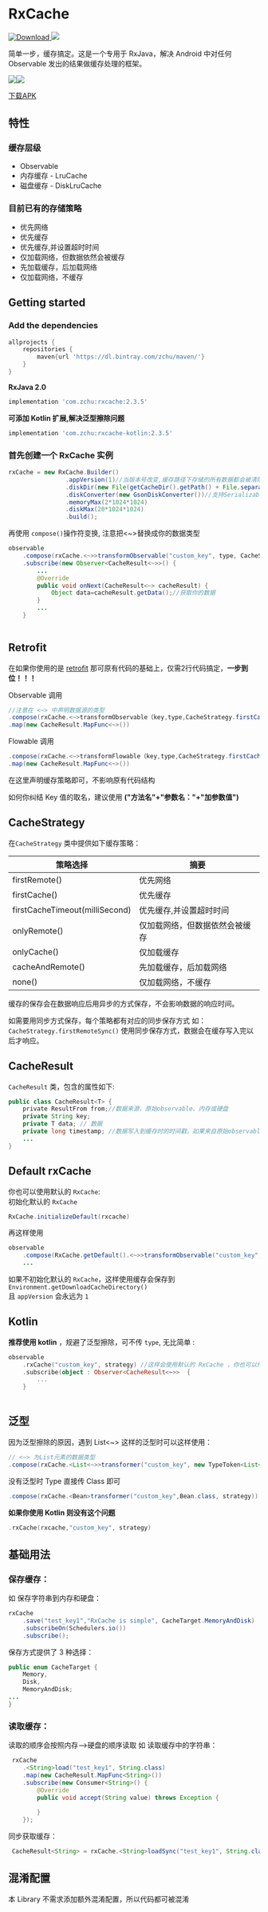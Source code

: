 # RxCache

[ ![Download](https://api.bintray.com/packages/zchu/maven/rxcache/images/download.svg) ](https://bintray.com/zchu/maven/rxcache/_latestVersion)<a href="http://www.methodscount.com/?lib=com.zchu%3Arxcache%3A1.2.6"><img src="https://img.shields.io/badge/Size-42 KB-e91e63.svg"/></a>




简单一步，缓存搞定。这是一个专用于 RxJava，解决 Android 中对任何 Observable 发出的结果做缓存处理的框架。

<img src="/screenshots/s0.gif"  /><img src="/screenshots/s1.gif"  />

[下载APK](https://raw.githubusercontent.com/z-chu/RxCache/master/sample-debug.apk)

## 特性
### 缓存层级

* Observable
* 内存缓存 - LruCache
* 磁盘缓存 - DiskLruCache


### 目前已有的存储策略 

* 优先网络
* 优先缓存
* 优先缓存,并设置超时时间
* 仅加载网络，但数据依然会被缓存
* 先加载缓存，后加载网络
* 仅加载网络，不缓存



## Getting started
### Add the dependencies
```groovy
allprojects {
    repositories {     
        maven{url 'https://dl.bintray.com/zchu/maven/'} 
    }
}
```
**RxJava 2.0**
```groovy
implementation 'com.zchu:rxcache:2.3.5'
```
**可添加 Kotlin 扩展,解决泛型擦除问题**
```groovy
implementation 'com.zchu:rxcache-kotlin:2.3.5'
```

### 首先创建一个 RxCache 实例



```java
rxCache = new RxCache.Builder()
                .appVersion(1)//当版本号改变,缓存路径下存储的所有数据都会被清除掉
                .diskDir(new File(getCacheDir().getPath() + File.separator + "data-cache"))
                .diskConverter(new GsonDiskConverter())//支持Serializable、Json(GsonDiskConverter)
                .memoryMax(2*1024*1024)
                .diskMax(20*1024*1024)
                .build();
```
再使用 `compose()`操作符变换, 注意把<~>替换成你的数据类型
```java
observable
	.compose(rxCache.<~>>transformObservable("custom_key", type, CacheStrategy.firstCache()))
	.subscribe(new Observer<CacheResult<~>>() {
		...
		@Override
		public void onNext(CacheResult<~> cacheResult) {
			Object data=cacheResult.getData();//获取你的数据
		}
		...
	}
	
```
## Retrofit

在如果你使用的是 [retrofit](https://github.com/square/retrofit) 那可原有代码的基础上，仅需2行代码搞定，**一步到位！！！**

Observable 调用
```java
//注意在 <~> 中声明数据源的类型
.compose(rxCache.<~>transformObservable（key,type,CacheStrategy.firstCache()))
.map(new CacheResult.MapFunc<~>())
```
Flowable 调用
```java
.compose(rxCache.<~>transformFlowable（key,type,CacheStrategy.firstCache()))
.map(new CacheResult.MapFunc<~>())
```
在这里声明缓存策略即可，不影响原有代码结构

如何你纠结 Key 值的取名，建议使用 **("方法名"+"参数名："+"加参数值")**


## CacheStrategy
在`CacheStrategy` 类中提供如下缓存策略：

 策略选择                   | 摘要      
 ------------------------- | ------- 
 firstRemote()             | 优先网络
 firstCache() |优先缓存
 firstCacheTimeout(milliSecond) |优先缓存,并设置超时时间
 onlyRemote() | 仅加载网络，但数据依然会被缓存
 onlyCache()           | 仅加载缓存 
 cacheAndRemote()              | 先加载缓存，后加载网络   
 none()              | 仅加载网络，不缓存

缓存的保存会在数据响应后用异步的方式保存，不会影响数据的响应时间。

如需要用同步方式保存，每个策略都有对应的同步保存方式
如： `CacheStrategy.firstRemoteSync()`
使用同步保存方式，数据会在缓存写入完以后才响应。


## CacheResult
`CacheResult` 类，包含的属性如下:

```java
public class CacheResult<T> {
    private ResultFrom from;//数据来源，原始observable、内存或硬盘
    private String key;
    private T data; // 数据
    private long timestamp; //数据写入到缓存时的时间戳，如果来自原始observable则为0
	...
}
```


## Default rxCache
你也可以使用默认的 `RxCache`:
<br/>
初始化默认的 `RxCache`
```java
RxCache.initializeDefault(rxcache)
```
再这样使用
```java
observable
	.compose(RxCache.getDefault().<~>>transformObservable("custom_key", type, strategy))
	...
```
如果不初始化默认的 `RxCache`，这样使用缓存会保存到 `Environment.getDownloadCacheDirectory()` <br/> 且 `appVersion` 会永远为 `1`


## Kotlin
**推荐使用 kotlin** ，规避了泛型擦除，可不传 `type`, 无比简单 :

```kotlin
observable
	.rxCache("custom_key", strategy) //这样会使用默认的 RxCache ，你也可以传入任意 rxcache 使用
	.subscribe(object : Observer<CacheResult<~>>  {
		...
	}
	
```






## 泛型
因为泛型擦除的原因，遇到 List<~> 这样的泛型时可以这样使用：

```java
// <~> 为List元素的数据类型
.compose(rxCache.<List<~>>transformer("custom_key", new TypeToken<List<~>>() {}.getType(), strategy))
```

没有泛型时 Type 直接传 Class 即可
```java
.compose(rxCache.<Bean>transformer("custom_key",Bean.class, strategy))
```

**如果你使用 Kotlin 则没有这个问题**
```kotlin
.rxCache(rxcache,"custom_key", strategy)
```



## 基础用法

### 保存缓存：
如 保存字符串到内存和硬盘：
```java
rxCache
	.save("test_key1","RxCache is simple", CacheTarget.MemoryAndDisk)
	.subscribeOn(Schedulers.io())
	.subscribe();
```
保存方式提供了 3 种选择：
```java
public enum CacheTarget {
    Memory,
    Disk,
    MemoryAndDisk;
...
}
```


### 读取缓存：
读取的顺序会按照内存-->硬盘的顺序读取
如 读取缓存中的字符串：
```java
 rxCache
	.<String>load("test_key1", String.class)
	.map(new CacheResult.MapFunc<String>())
	.subscribe(new Consumer<String>() {
		@Override
		public void accept(String value) throws Exception {
			
		}
	});
```

同步获取缓存：
```java
 CacheResult<String> = rxCache.<String>loadSync("test_key1", String.class);
```



## 混淆配置
本 Library 不需求添加额外混淆配置，所以代码都可被混淆

